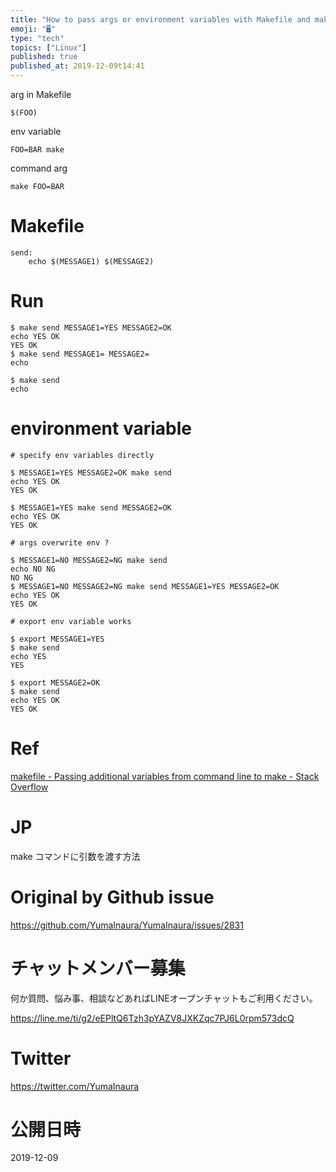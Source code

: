 ```yaml
---
title: "How to pass args or environment variables with Makefile and make comma"
emoji: "🖥"
type: "tech"
topics: ["Linux"]
published: true
published_at: 2019-12-09t14:41
---
```


arg in Makefile

`$(FOO)` 

env variable

`FOO=BAR make`

command arg

`make FOO=BAR`

# Makefile

```
send:
	echo $(MESSAGE1) $(MESSAGE2)
```

# Run

```
$ make send MESSAGE1=YES MESSAGE2=OK
echo YES OK
YES OK
$ make send MESSAGE1= MESSAGE2=
echo

$ make send
echo
```

# environment variable

```
# specify env variables directly

$ MESSAGE1=YES MESSAGE2=OK make send
echo YES OK
YES OK

$ MESSAGE1=YES make send MESSAGE2=OK
echo YES OK
YES OK

# args overwrite env ?

$ MESSAGE1=NO MESSAGE2=NG make send
echo NO NG
NO NG
$ MESSAGE1=NO MESSAGE2=NG make send MESSAGE1=YES MESSAGE2=OK
echo YES OK
YES OK

# export env variable works

$ export MESSAGE1=YES
$ make send
echo YES
YES

$ export MESSAGE2=OK
$ make send
echo YES OK
YES OK
```

# Ref

[makefile - Passing additional variables from command line to make - Stack Overflow](https://stackoverflow.com/questions/2826029/passing-additional-variables-from-command-line-to-make)

# JP

make コマンドに引数を渡す方法


# Original by Github issue

https://github.com/YumaInaura/YumaInaura/issues/2831








<!-- Update From Qiita API -->

# チャットメンバー募集


何か質問、悩み事、相談などあればLINEオープンチャットもご利用ください。

https://line.me/ti/g2/eEPltQ6Tzh3pYAZV8JXKZqc7PJ6L0rpm573dcQ





# Twitter


https://twitter.com/YumaInaura


<!-- Update From Qiita API -->



# 公開日時

2019-12-09
